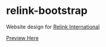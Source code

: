 # relink-bootstrap
Website design for [Relink International](https://relinkinternational.com/)

[Preview Here](https://albabameem.github.io/relink-bootstrap/)
